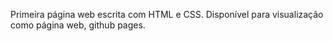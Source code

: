 Primeira página web escrita com HTML e CSS.
Disponível para visualização como página web, github pages.
